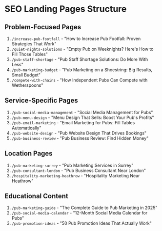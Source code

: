 # SEO Landing Pages Structure

## Problem-Focused Pages
1. `/increase-pub-footfall` - "How to Increase Pub Footfall: Proven Strategies That Work"
2. `/quiet-nights-solutions` - "Empty Pub on Weeknights? Here's How to Fill Those Tables"
3. `/pub-staff-shortage` - "Pub Staff Shortage Solutions: Do More With Less"
4. `/pub-marketing-budget` - "Pub Marketing on a Shoestring: Big Results, Small Budget"
5. `/compete-with-chains` - "How Independent Pubs Can Compete with Wetherspoons"

## Service-Specific Pages
1. `/pub-social-media-management` - "Social Media Management for Pubs"
2. `/pub-menu-design` - "Menu Design That Sells: Boost Your Pub's Profits"
3. `/pub-email-marketing` - "Email Marketing for Pubs: Fill Tables Automatically"
4. `/pub-website-design` - "Pub Website Design That Drives Bookings"
5. `/pub-business-review` - "Pub Business Review: Find Hidden Money"

## Location Pages
1. `/pub-marketing-surrey` - "Pub Marketing Services in Surrey"
2. `/pub-consultant-london` - "Pub Business Consultant Near London"
3. `/hospitality-marketing-heathrow` - "Hospitality Marketing Near Heathrow"

## Educational Content
1. `/pub-marketing-guide` - "The Complete Guide to Pub Marketing in 2025"
2. `/pub-social-media-calendar` - "12-Month Social Media Calendar for Pubs"
3. `/pub-promotion-ideas` - "50 Pub Promotion Ideas That Actually Work"